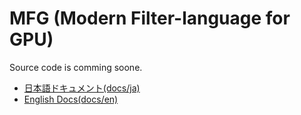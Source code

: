 # MFG (Modern Filter-language for GPU)

Source code is comming soone.

- [日本語ドキュメント(docs/ja)](docs/ja/)
- [English Docs(docs/en)](docs/en/)

